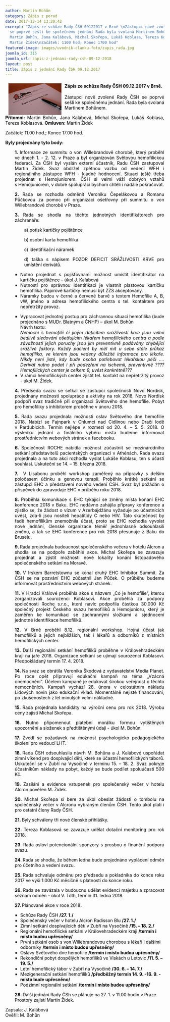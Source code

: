 ```yaml
---
author: Martin Bohůn
category: Zápis z porad
date: 2017-12-14 13:20:42
excerpt: "Zápis ze schůze Rady ČSH 09122017 v Brně \nZástupci nově zvolené Rady ČSH
  se poprvé sešli ke společnému jednání Rada byla svolaná Martinem Bohůnem \nPřítomni:
  Martin Bohůn, Jana Kalábová, Michal Skořepa, Lukáš Koblasa, Tereza Koblasová Omluven:
  Martin Žídek\nZačátek: 1100 hod; Konec 1700 hod"
featured-image: images/uvodnik-clanku-foto/zapis_rada.jpg
joomla_id: 315
joomla_url: zapis-z-jednani-rady-csh-09-12-2018
layout: post
title: Zápis z jednání Rady ČSH 09.12.2017
---
```


<h4 style="text-align: justify;" align="center"><strong><strong><img src="images/uvodnik-clanku-foto/zapis_rada.jpg" border="0" width="168" height="100" style="float: left; margin-left: 10px; margin-right: 10px;" /><span style="color: #000000;">Zápis ze schůze Rady ČSH 09.12.2017 v Brně. </span></strong></strong></h4>
<p style="text-align: justify;" align="center"><span style="color: #000000;">Zástupci nově zvolené Rady ČSH se poprvé sešli ke společnému jednání. <span style="color: #000000;">Rada byla svolaná Martinem Bohůnem. <br /></span></span></p>
<p style="text-align: justify;" align="center"><span style="color: #000000;"><strong>Přítomni:</strong> Martin Bohůn, Jana Kalábová, Michal Skořepa, Lukáš Koblasa, Tereza Koblasová. </span><span style="color: #000000;"><strong>Omluven:</strong> Martin Žídek</span></p>
<p style="text-align: justify;"><span style="color: #000000;">Začátek: 11.00 hod.; Konec 17.00 hod.</span></p>

<p style="text-align: justify;"><strong>Byly projednány tyto body:</strong></p>
<p style="padding-left: 30px; text-align: justify;"><span style="color: #000000;"><strong>1. </strong>Informace ze summitu o von Willebrandově chorobě, který proběhl ve dnech 1. - 2. 12. v Praze a byl organizován Světovou hemofilickou federací. Za ČSH byl vyslán externí účastník, Radu ČSH zastupoval Martin Žídek. Svaz obdržel zpětnou vazbu od vedení WFH i regionálního zástupce WFH - kladné hodnocení. Situaci ještě třeba projednat s Hemojuniorem. ČSH si velmi váží dobrých vztahů s Hemojuniorem, v dobré spolupráci bychom chtěli i nadále pokračovat.</span></p>
<p style="padding-left: 30px; text-align: justify;"><span style="color: #000000;"><strong>2. </strong>Rada se rozhodla odměnit Veroniku Čepelákovou a Romanu Půčkovou za pomoc při organizaci ošetřovny při summitu o von Willebrandově chorobě v Praze.</span></p>
<p style="padding-left: 30px; text-align: justify;"><span style="color: #000000;"><strong>3. </strong>Rada se shodla na těchto jednotných identifikátorech pro záchranáře:</span></p>
<p style="padding-left: 60px; text-align: justify;"><span style="color: #000000;">a) potisk kartičky pojištěnce</span></p>
<p style="padding-left: 60px; text-align: justify;"><span style="color: #000000;">b) osobní karta hemofilika</span></p>
<p style="padding-left: 60px; text-align: justify;"><span style="color: #000000;">c) identifikační náramek</span></p>
<p style="padding-left: 60px; text-align: justify;"><span style="color: #000000;">d) taška s nápisem POZOR DEFICIT SRÁŽLIVOSTI KRVE pro umístění derivátů.</span></p>
<ul style="text-align: justify;">
<ul style="list-style-type: square;">
<li><span style="color: #000000;">Nutno projednat s pojišťovnami možnost umístit identifikátor na kartičku pojištěnce – úkol J. Kalábová</span></li>
<li><span style="color: #000000;">Nutností pro správnou identifikaci je vlastnit plastovou kartičku hemofilika. Papírové kartičky nemusí být ZZS akceptovány.</span></li>
<li><span style="color: #000000;">Náramky budou v černé a červené barvě s textem Hemofilie A, B, vW, jméno a adresa hemofilického centra s tel. kontaktem pro nepřetržitý provoz.</span></li>
</ul>
<ul style="list-style-type: square;">
<li><span style="color: #000000;">Vypracovat jednotný postup pro záchrannou situaci hemofilika (bude projednáno s MUDr. Blatným a ČNHP) – úkol M. Bohůn</span><br /><span style="color: #000000;"> Návrh textu: </span><br /><span style="color: #000000;"> <em>Nemocní s hemofilií či jiným deficitem srážlivosti krve jsou velmi bedlivě sledováni ošetřujícím lékařem hemofilického centra a podle závažnosti jejich poruchy jsou jim preventivně podávány chybějící srážlivé faktory. Každý pacient by měl mít u sebe stále průkaz hemofilika, ve kterém jsou vedeny důležité informace pro lékaře. Nikdy není jisté, kdy bude osoba potřebovat lékařskou péči …. Derivát nutno podat i při podezření na ischemii, preventivně ???? Hemofilických center je celkem 9, uvést konkrétně???</em></span></li>
<li><span style="color: #000000;">V rámci hemofilických center zjistit tel. kontakt na nepřetržitý provoz - úkol M. Žídek.</span></li>
</ul>
</ul>
<p style="padding-left: 30px; text-align: justify;"><span style="color: #000000;"><strong>4. </strong>Předseda svazu se setkal se zástupci společnosti Novo Nordisk, projednány možnosti spolupráce a aktivity na rok 2018. Novo Nordisk podpoří svaz tradičně při organizaci Světového dne hemofilie. Pobyt pro hemofiliky s inhibitorem proběhne v únoru 2018.</span></p>
<p style="padding-left: 30px; text-align: justify;"><span style="color: #000000;"><strong>5. </strong>Rada svazu projednala možnosti oslav Světového dne hemofilie 2018. Nabízí se Fajnpark v Chlumci nad Cidlinou nebo Dračí lodě v Pardubicích. Termín nejlépe v rozmezí od 20. 4. – 5. 5. 2018. O výsledku jednání a finálního výběru místa budeme informovat prostřednictvím webových stránek a facebooku.</span></p>
<p style="padding-left: 30px; text-align: justify;"><span style="color: #000000;"><strong>6. </strong>Společnost ROCHE nabídla možnost zúčastnit se mezinárodního setkání představitelů pacientských organizací v Athénách. Rada svazu projednala a na tuto akci rozhodla vyslat Lukáše Koblasu, ten s účastí souhlasí. Uskuteční se 14. – 15. března 2018.</span></p>
<p style="padding-left: 30px; text-align: justify;"><span style="color: #000000;"><strong>7.  </strong>V Lisabonu proběhl workshop zaměřený na přípravky s delším poločasem účinku a genovou terapii. Proběhlo krátké setkání se zástupci EHC a představení nového vedení ČSH. Svaz byl požádán o příspěvek do zpravodaje EHC v průběhu roku 2018.</span></p>
<p style="padding-left: 30px; text-align: justify;"><span style="color: #000000;"><strong>8. </strong>Proběhla komunikace s EHC týkající se změny místa konání EHC konference 2018 v Baku. EHC nedávno zahájila přípravy konference a zjistilo se, že žádost o vízum v Ázerbájdžánu vyžaduje po účastnících uvést, zda-li jsou nositeli hepatitidy C nebo HIV. Tato skutečnost by řadě hemofilikům znemožnila účast, proto se EHC rozhodla vyvolat nové jednání, členské organizace téměř jednohlasně odsouhlasili změnu, a tak se EHC konference pro rok 2018 přesunuje z Baku do Bruselu. </span></p>
<p style="padding-left: 30px; text-align: justify;"><span style="color: #000000;"><strong>9. </strong>Rada projednala budoucnost společenského večera v hotelu Alcron a shodla se na podpoře zaběhlé akce. Michal Skořepa se zavazuje projednat a zjistit možnosti nové lokality konání listopadového společenského setkání na Moravě.</span></p>
<p style="padding-left: 30px; text-align: justify;"><span style="color: #000000;"><strong>10. </strong>V Irském Barretstownu se konal druhý EHC Inhibitor Summit. Za ČSH se na pozvání EHC zúčastnil Jan Půček. O průběhu budeme informovat prostřednictvím webových stránek.</span></p>
<p style="padding-left: 30px; text-align: justify;"><span style="color: #000000;"><strong>11. </strong>V Hradci Králové proběhla akce s názvem „Co je hemofilie“, kterou zorganizovali sourozenci Koblasovi. Akce proběhla za podpory společnosti Roche s.r.o., která navíc podpořila částkou 30.000 Kč společný projekt Českého svazu hemofiliků a Hemojunioru, který je zaměřen ke komunikaci se záchrannými složkami a sjednocení jednotné identifikace hemofiliků.</span></p>
<p style="padding-left: 30px; text-align: justify;"><span style="color: #000000;"><strong>12. </strong>V Brně proběhl 8.12. regionální workshop. Hojná účast jak hemofiliků a jejich nejbližších, tak i lékařů a odborníků z místních hemofilických center.</span></p>
<p style="padding-left: 30px; text-align: justify;"><span style="color: #000000;"><strong>13. </strong>Další regionální setkání hemofiliků proběhne v Královehradeckém kraji na jaře 2018. Organizace setkání se ujímají sourozenci Koblasovi. Předpokládaný termín 17. 4. 2018.</span></p>
<p style="padding-left: 30px; text-align: justify;"><span style="color: #000000;"><strong>14. </strong>Na svaz se obrátila Veronika Škodová z vydavatelství Media Planet. Po roce opět připravují edukační kampaň na téma „Vzácná onemocnění“. Účelem kampaně je edukovat širokou veřejnost o těchto nemocněních. Kampaň vychází 28. února v celostátním nákladu Lidových novin jako edukační vklad. Momentálně nejisté financování, po zkušenostech z let minulých velmi nákladné.</span></p>
<p style="padding-left: 30px; text-align: justify;"><span style="color: #000000;"><strong>15. </strong>Rada projednala kandidáty na výroční cenu pro rok 2018. Výrobu ceny zajistí Michal Skořepa.</span></p>
<p style="padding-left: 30px; text-align: justify;"><span style="color: #000000;"><strong>16. </strong>Nutno připomenout platební morálku formou vytištěných upozornění a složenek s předtištěnými údaji - úkol M. Bohůn.</span></p>
<p style="padding-left: 30px; text-align: justify;"><span style="color: #000000;"><strong>17. </strong>Zvedl se požadavek na možnost psychologicko pedagogického školení pro vedoucí LHT.</span></p>
<p style="padding-left: 30px; text-align: justify;"><span style="color: #000000;"><strong>18. </strong>Rada ČSH odsouhlasila návrh M. Bohůna a J. Kalábové uspořádat zimní víkend pro dospívající děti, které se účastní hemofilických táborů. Uskuteční se v Zubří na Vysočině v termínu 15. – 18. 2. Svaz pokryje účastníkům náklady na pobyt, každý se bude podílet spoluúčastí 500 Kč.</span></p>
<p style="padding-left: 30px; text-align: justify;"><span style="color: #000000;"><strong>19. </strong>Zasílání a evidence vstupenek pro společenský večer v hotelu Alcron pověřen M. Žídek.</span></p>
<p style="padding-left: 30px; text-align: justify;"><span style="color: #000000;"><strong>20. </strong>Michal Skořepa si bere za úkol obeslat žádosti o tombolu na společenský večer v Alcronu vybraným členům ČSH. Tento úkol platí i pro ostatní členy Rady ČSH.</span></p>
<p style="padding-left: 30px; text-align: justify;"><span style="color: #000000;"><strong>21. </strong>Byly schváleny tři nové členské přihlášky.</span></p>
<p style="padding-left: 30px; text-align: justify;"><span style="color: #000000;"><strong>22. </strong>Tereza Koblasová se zavazuje udělat dotační monitoring pro rok 2018.</span></p>
<p style="padding-left: 30px; text-align: justify;"><span style="color: #000000;"><strong>23. </strong>Rada osloví potencionální sponzory s prosbou o finanční podporu svazu.</span></p>
<p style="padding-left: 30px; text-align: justify;"><span style="color: #000000;"><strong>24. </strong>Rada se shodla, že během ledna bude projednáno vyplácení odměn pro účetního a vedení svazu.</span></p>
<p style="padding-left: 30px; text-align: justify;"><span style="color: #000000;"><strong>25. </strong>Rada schvaluje odměnu pro předsedu a pokladníka do konce roku 2017 ve výši 1.000 Kč měsíčně s platností do konce roku.</span></p>
<p style="padding-left: 30px; text-align: justify;"><span style="color: #000000;"><strong>26. </strong>Rada se zavázala v budoucnu udělat evidenci majetku a zpracovat seznam odměn – úkol V. Tóth, termín 31. ledna 2018.</span></p>
<p style="padding-left: 30px; text-align: justify;"><span style="color: #000000;"><strong>27. </strong>Plánované akce v roce 2018<strong>.</strong></span></p>
<ul>
<ul style="list-style-type: square;">
<li><span style="color: #000000;">Schůze Rady ČSH <strong>/27. 1./</strong></span></li>
<li><span style="color: #000000;">Společenský večer v hotelu Alcron Radisson Blu <strong>/27. 1./</strong></span></li>
<li><span style="color: #000000;">Zimní setkání dospívajících dětí v Zubří na Vysočině <strong>/15. – 18. 2./</strong></span></li>
<li><span style="color: #000000;">Regionální hemofilické setkání v Královehradeckém kraji <strong>/termín i místo budou upřesněny/</strong></span></li>
<li><span style="color: #000000;">První setkání osob s von Willebrandovou chorobou s lékaři i dalšími odborníky <strong>/termín i místo budou upřesněny/</strong></span></li>
<li><span style="color: #000000;">Oslavy Světového dne hemofilie <strong>/termín i místo budou upřesněny/</strong></span></li>
<li><span style="color: #000000;">Rekondiční pobyt dospělých hemofiliků ve Viskách u Letovic <strong>/11. 5. – 19. 5./</strong></span></li>
<li><span style="color: #000000;">Letní hemofilický tábor v Zubří na Vysočině <strong>/30. 6. – 14. 7./</strong></span></li>
<li><span style="color: #000000;">Mezigenerační setkání hemofiliků <strong>/předběžný termín 14. 9. -16. 9. - místo bude upřesněno/</strong></span></li>
<li><span style="color: #000000;">Podzimní regionální setkání <strong>/termín i místo budou upřesněny/</strong></span></li>
</ul>
</ul>
<p style="padding-left: 30px;"><span style="color: #000000;"><strong>28. </strong>Další jednání Rady ČSh se plánuje na 27. 1. v 11.00 hodin v Praze.  Prostory zajistí Martin Žídek.</span></p>
<p style="text-align: justify;"><span style="color: #000000;">Zapsala: J. Kalábová</span><br /><span style="color: #000000;"> Ověřil: M. Bohůn</span></p>